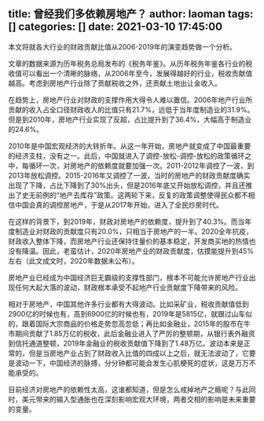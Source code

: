 title: 曾经我们多依赖房地产？
author: laoman
tags: []
categories: []
date: 2021-03-10 17:45:00
---
本文将就各大行业的财政贡献比值从2006-2019年的演变趋势做一个分析。

<!-- more-->

文章的数据来源为历年税务总局发布的《税务年鉴》。从历年税务年鉴各行业的税收值可以看出一个清晰的脉络，从2006年至今，发展得越好的行业，税收贡献值越高。考虑到房地产行业除了贡献税收之外，还贡献土地出让金收入。



在趋势上，房地产行业对财政的支撑作用大得令人难以置信。2006年地产行业所贡献的收入占全口径财政收入的比值只有21.7%，远低于当年度制造业的31.9%。但是到2010年，房地产行业实现了反超，占比提升到了36.4%，大幅高于制造业的24.6%。



2010年是中国宏观经济的大转折年。从这一年开始，房地产就变成了中国最重要的经济支柱，没有之一。此后，中国就进入了调控-放松-调控-放松的政策循环之中，每循环一次，对房地产的依赖度就要加强一次。2011-2012年调控了一波，到2013年放松调控。2015-2016年又调控了一波，当时的房地产的财政贡献度确实出现了下降，占比下降到了30%出头，但是2016年底又开始放松调控，并且还推出了史无前例的“地产去库存”政策。这两轮下来，反复的政策调整使得民众都不相信中国会真的调控房地产，于是从2017年开始，进入了全民炒房时代。



在这样的背景下，到2019年，财政对房地产的依赖度，提升到了40.3%。而当年度制造业对财政的贡献度只有20.0%，只相当于房地产的一半。2020全年抗疫，财政收入整体下降，而房地产行业还保持住量价的基本稳定，开发商买地的热情也没有降温。因此，老蛮估计，2020年房地产业的财政贡献度，估摸能提升到45%左右（此文成文时，2020年数据未公布）。







房地产业已经成为中国经济巨无霸级的支撑性部门，根本不可能允许房地产行业出现任何大起大落的波动，财政根本承受不起地产行业贡献度下降带来的风险。



相对于房地产，中国其他许多行业都有大得波动。比如采矿业，税收贡献值低到2900亿的时候也有，高到6900亿的时候也有，2019年是5815亿，就跟过山车似的，跟着国际大宗商品的价格走势忽高忽低；再比如金融业，2015年的股市在牛市期间贡献了1.85万亿的税收，此后金融业进入了严厉的整顿期，从银行表外融资到信托通道整顿，2019年金融业的税收贡献值下降到了1.48万亿。波动本来是正常的，但是当房地产业占到了财政收入比值的四成以上之后，就无法波动了，它要是波动一下，中国经济的脉搏，分分钟都可能会发生心肌梗死的症状，这是万万不能承受的。



目前经济对房地产的依赖性太高，这谁都知道，但是怎么戒掉地产之瘾呢？与此同时，美元带来的输入型通胀也在深刻影响宏观大环境，两者交相的影响是未来重要的变量。